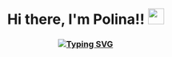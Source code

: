 <h1 align="center">Hi there, I'm Polina!!</a> 
<img src="https://github.com/blackcater/blackcater/raw/main/images/Hi.gif" height="32"/></h1>
<h3 align="center"> <a href="https://git.io/typing-svg"><img src="https://readme-typing-svg.herokuapp.com?font=Fira+Code&pause=1000&color=F792B8&width=600&lines=Computer+science+student+from+Saint+Petersburg" alt="Typing SVG" /></a></h3>

